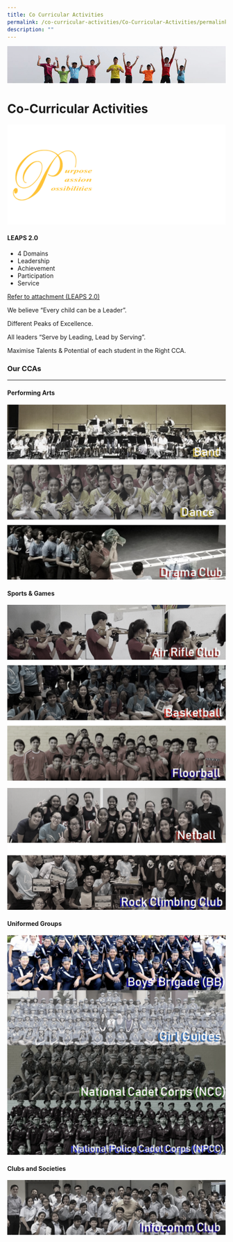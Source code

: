 ```yaml
---
title: Co Curricular Activities
permalink: /co-curricular-activities/Co-Curricular-Activities/permalink/
description: ""
---
```

![](/images/Banner.jpg)

Co-Curricular Activities
========================

![](/images/CCA1.png)

#### LEAPS 2.0

*   4 Domains
*   Leadership
*   Achievement
*   Participation
*   Service


[Refer to attachment (LEAPS 2.0)](/files/leaps%202%200.pdf)


We believe “Every child can be a Leader”.

Different Peaks of Excellence.

All leaders “Serve by Leading, Lead by Serving”.

Maximise Talents & Potential of each student in the Right CCA.


### Our CCAs
--------

#### Performing Arts

![](/images/Performingarts.png)

#### Sports & Games

![](/images/Sportsandgames.png)

![](/images/Sports.png)

#### Uniformed Groups

![](/images/UG.png)

#### Clubs and Societies

![](/images/Clubs.png)